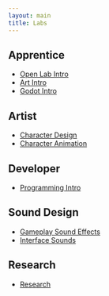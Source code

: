 ```yaml
---
layout: main
title: Labs
---
```


## Apprentice
- [Open Lab Intro](0-0_Open_Lab_Intro)
- [Art Intro](0-1_Art_Intro)
- [Godot Intro](0-2_Godot_Intro)
   
## Artist
- [Character Design](2-0_Character_Design)
- [Character Animation](2-1_Character_Animation)

## Developer
- [Programming Intro](1-0_Programming_Intro)

## Sound Design
- [Gameplay Sound Effects](4-0_Gameplay_Sound_Effects)
- [Interface Sounds](4-1_Interface_Sounds)

## Research
- [Research](6-0_Research)

<!--
- Designer
- Publishing
- QA
 -->